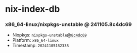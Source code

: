 # nix-index-db
### x86_64-linux/nixpkgs-unstable @ 241105.8c4dc69
- Nixpkgs: `nixpkgs-unstable`@[`8c4dc69`](https://github.com/NixOS/nixpkgs/commit/8c4dc69b9732f6bbe826b5fbb32184987520ff26)
- Platform: `x86_64-linux`
- Timestamp: `20241105182338`
